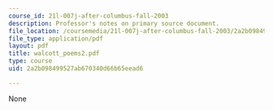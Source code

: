 ```yaml
---
course_id: 21l-007j-after-columbus-fall-2003
description: Professor's notes on primary source document.
file_location: /coursemedia/21l-007j-after-columbus-fall-2003/2a2b098499527ab670340d66b65eead6_walcott_poems2.pdf
file_type: application/pdf
layout: pdf
title: walcott_poems2.pdf
type: course
uid: 2a2b098499527ab670340d66b65eead6

---
```

None
